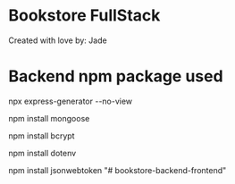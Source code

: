 # Bookstore FullStack

Created with love by: Jade

# Backend npm package used

npx express-generator --no-view

npm install mongoose

npm install bcrypt

npm install dotenv

npm install jsonwebtoken
"# bookstore-backend-frontend" 
